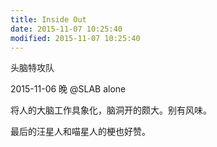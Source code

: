 ```yaml
---
title: Inside Out
date: 2015-11-07 10:25:40
modified: 2015-11-07 10:25:40
---
```


头脑特攻队

2015-11-06 晚 @SLAB alone

将人的大脑工作具象化，脑洞开的颇大。别有风味。


最后的汪星人和喵星人的梗也好赞。
